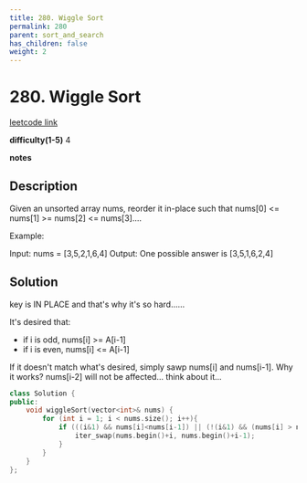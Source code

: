 ```yaml
---
title: 280. Wiggle Sort
permalink: 280
parent: sort_and_search
has_children: false
weight: 2
---
```

# 280. Wiggle Sort
[leetcode link](https://leetcode.com/problems/wiggle-sort/)

**difficulty(1-5)** 
4

**notes**   


## Description
Given an unsorted array nums, reorder it in-place such that nums[0] <= nums[1] >= nums[2] <= nums[3]....

Example:

Input: nums = [3,5,2,1,6,4]
Output: One possible answer is [3,5,1,6,2,4]

## Solution
key is IN PLACE and that's why it's so hard......

It's desired that:
- if i is odd, nums[i] >= A[i-1]
- if i is even, nums[i] <= A[i-1]

If it doesn't match what's desired, simply sawp nums[i] and nums[i-1]. Why it works? nums[i-2] will not be affected... think about it... 

```c++
class Solution {
public:
    void wiggleSort(vector<int>& nums) {
        for (int i = 1; i < nums.size(); i++){
            if (((i&1) && nums[i]<nums[i-1]) || (!(i&1) && (nums[i] > nums[i-1]))){
                iter_swap(nums.begin()+i, nums.begin()+i-1);
            }
        }        
    }
};
```



